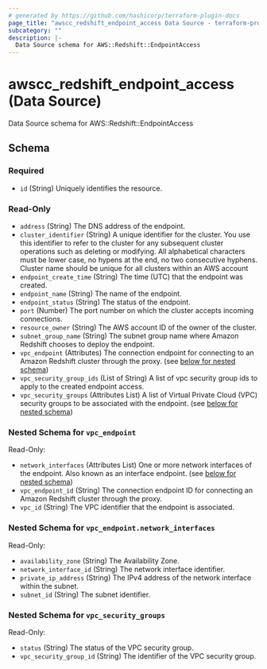 ```yaml
---
# generated by https://github.com/hashicorp/terraform-plugin-docs
page_title: "awscc_redshift_endpoint_access Data Source - terraform-provider-awscc"
subcategory: ""
description: |-
  Data Source schema for AWS::Redshift::EndpointAccess
---
```


# awscc_redshift_endpoint_access (Data Source)

Data Source schema for AWS::Redshift::EndpointAccess



<!-- schema generated by tfplugindocs -->
## Schema

### Required

- `id` (String) Uniquely identifies the resource.

### Read-Only

- `address` (String) The DNS address of the endpoint.
- `cluster_identifier` (String) A unique identifier for the cluster. You use this identifier to refer to the cluster for any subsequent cluster operations such as deleting or modifying. All alphabetical characters must be lower case, no hypens at the end, no two consecutive hyphens. Cluster name should be unique for all clusters within an AWS account
- `endpoint_create_time` (String) The time (UTC) that the endpoint was created.
- `endpoint_name` (String) The name of the endpoint.
- `endpoint_status` (String) The status of the endpoint.
- `port` (Number) The port number on which the cluster accepts incoming connections.
- `resource_owner` (String) The AWS account ID of the owner of the cluster.
- `subnet_group_name` (String) The subnet group name where Amazon Redshift chooses to deploy the endpoint.
- `vpc_endpoint` (Attributes) The connection endpoint for connecting to an Amazon Redshift cluster through the proxy. (see [below for nested schema](#nestedatt--vpc_endpoint))
- `vpc_security_group_ids` (List of String) A list of vpc security group ids to apply to the created endpoint access.
- `vpc_security_groups` (Attributes List) A list of Virtual Private Cloud (VPC) security groups to be associated with the endpoint. (see [below for nested schema](#nestedatt--vpc_security_groups))

<a id="nestedatt--vpc_endpoint"></a>
### Nested Schema for `vpc_endpoint`

Read-Only:

- `network_interfaces` (Attributes List) One or more network interfaces of the endpoint. Also known as an interface endpoint. (see [below for nested schema](#nestedatt--vpc_endpoint--network_interfaces))
- `vpc_endpoint_id` (String) The connection endpoint ID for connecting an Amazon Redshift cluster through the proxy.
- `vpc_id` (String) The VPC identifier that the endpoint is associated.

<a id="nestedatt--vpc_endpoint--network_interfaces"></a>
### Nested Schema for `vpc_endpoint.network_interfaces`

Read-Only:

- `availability_zone` (String) The Availability Zone.
- `network_interface_id` (String) The network interface identifier.
- `private_ip_address` (String) The IPv4 address of the network interface within the subnet.
- `subnet_id` (String) The subnet identifier.



<a id="nestedatt--vpc_security_groups"></a>
### Nested Schema for `vpc_security_groups`

Read-Only:

- `status` (String) The status of the VPC security group.
- `vpc_security_group_id` (String) The identifier of the VPC security group.
